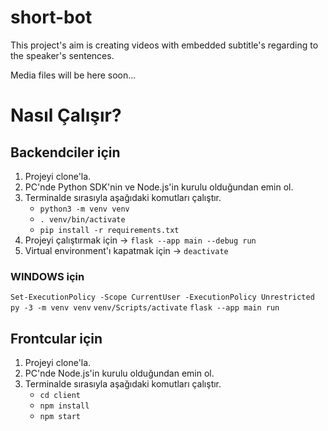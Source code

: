# short-bot

This project's aim is creating videos with embedded subtitle's regarding to the speaker's sentences.

Media files will be here soon...

# Nasıl Çalışır?

## Backendciler için

1. Projeyi clone'la.
2. PC'nde Python SDK'nin ve Node.js'in kurulu olduğundan emin ol.
3. Terminalde sırasıyla aşağıdaki komutları çalıştır.
   - `python3 -m venv venv`
   - `. venv/bin/activate`
   - `pip install -r requirements.txt`
4. Projeyi çalıştırmak için -> `flask --app main --debug run`
5. Virtual environment'ı kapatmak için -> `deactivate`

### WINDOWS için

`Set-ExecutionPolicy -Scope CurrentUser -ExecutionPolicy Unrestricted`
`py -3 -m venv venv`
`venv/Scripts/activate`
`flask --app main run`

## Frontcular için

1. Projeyi clone'la.
2. PC'nde Node.js'in kurulu olduğundan emin ol.
3. Terminalde sırasıyla aşağıdaki komutları çalıştır.
   - `cd client`
   - `npm install`
   - `npm start`
